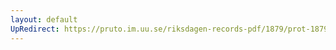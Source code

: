 ```yaml
---
layout: default
UpRedirect: https://pruto.im.uu.se/riksdagen-records-pdf/1879/prot-1879--ak--036/prot-1879--ak--036_005.pdf
---
```

